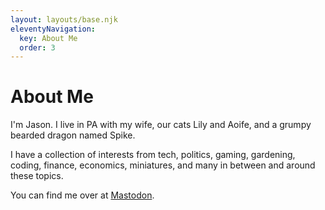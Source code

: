```yaml
---
layout: layouts/base.njk
eleventyNavigation:
  key: About Me
  order: 3
---
```

# About Me

I'm Jason. I live in PA with my wife, our cats Lily and Aoife, and a grumpy bearded dragon named Spike.

I have a collection of interests from tech, politics, gaming, gardening, coding, finance, economics, miniatures, and many in between and around these topics.

You can find me over at [Mastodon](https://hachyderm.io/@jasonmoser).

